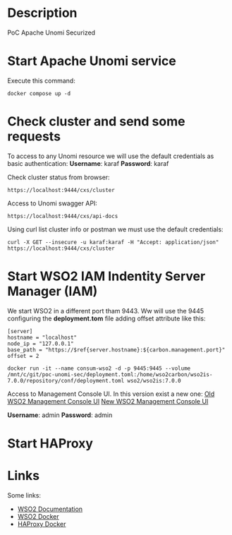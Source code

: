 # Description
PoC Apache Unomi Securized

# Start Apache Unomi service
Execute this command:

```
docker compose up -d
```

# Check cluster and send some requests
To access to any Unomi resource we will use the default credentials as basic authentication:
**Username**: karaf
**Password**: karaf

Check cluster status from browser:
```
https://localhost:9444/cxs/cluster
```

Access to Unomi swagger API:
```
https://localhost:9444/cxs/api-docs
```

Using curl list cluster info or postman we must use the default credentials:
```
curl -X GET --insecure -u karaf:karaf -H "Accept: application/json" https://localhost:9444/cxs/cluster
```

# Start WSO2 IAM Indentity Server Manager (IAM)
We start WSO2 in a different port tham 9443. Ww will use the 9445 configuring the **deployment.tom** file adding offset attribute like this:

```
[server]
hostname = "localhost"
node_ip = "127.0.0.1"
base_path = "https://$ref{server.hostname}:${carbon.management.port}"
offset = 2
```

```
docker run -it --name consum-wso2 -d -p 9445:9445 --volume /mnt/c/git/poc-unomi-sec/deployment.toml:/home/wso2carbon/wso2is-7.0.0/repository/conf/deployment.toml wso2/wso2is:7.0.0
```

Access to Management Console UI. In this version exist a new one:
[Old WSO2 Management Console UI](https://localhost:9445/carbon)
[New WSO2 Management Console UI](https://localhost:9445/console)

**Username**: admin
**Password**: admin

# Start HAProxy

# Links

Some links:

- [WSO2 Documentation](https://is.docs.wso2.com/en/latest/)
- [WSO2 Docker](https://hub.docker.com/r/wso2/wso2is)
- [HAProxy Docker](https://hub.docker.com/_/haproxy)
